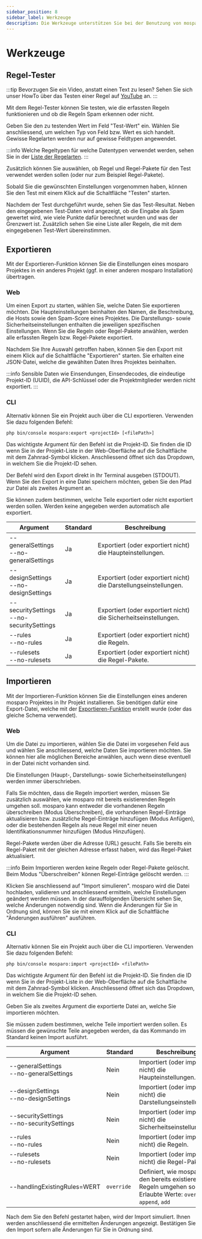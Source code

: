 ```yaml
---
sidebar_position: 8
sidebar_label: Werkzeuge
description: Die Werkzeuge unterstützen Sie bei der Benutzung von mosparo.
---
```


# Werkzeuge

## Regel-Tester

:::tip
Bevorzugen Sie ein Video, anstatt einen Text zu lesen? Sehen Sie sich unser HowTo über das Testen einer Regel auf [YouTube](https://www.youtube.com/watch?v=oFq3j7kP8TQ) an.
:::


Mit dem Regel-Tester können Sie testen, wie die erfassten Regeln funktionieren und ob die Regeln Spam erkennen oder nicht.

Geben Sie den zu testenden Wert im Feld "Test-Wert" ein. Wählen Sie anschliessend, um welchen Typ von Feld bzw. Wert es sich handelt. Gewisse Regelarten werden nur auf gewisse Feldtypen angewendet. 

:::info
Welche Regeltypen für welche Datentypen verwendet werden, sehen Sie in der [Liste der Regelarten](./rule_types).
:::

Zusätzlich können Sie auswählen, ob Regel und Regel-Pakete für den Test verwendet werden sollen (oder nur zum Beispiel Regel-Pakete).

Sobald Sie die gewünschten Einstellungen vorgenommen haben, können Sie den Test mit einem Klick auf die Schaltfläche "Testen" starten.

Nachdem der Test durchgeführt wurde, sehen Sie das Test-Resultat. Neben den eingegebenen Test-Daten wird angezeigt, ob die Eingabe als Spam gewertet wird, wie viele Punkte dafür berechnet wurden und was der Grenzwert ist. Zusätzlich sehen Sie eine Liste aller Regeln, die mit dem eingegebenen Test-Wert übereinstimmen.

## Exportieren

Mit der Exportieren-Funktion können Sie die Einstellungen eines mosparo Projektes in ein anderes Projekt (ggf. in einer anderen mosparo Installation) übertragen.

### Web

Um einen Export zu starten, wählen Sie, welche Daten Sie exportieren möchten. Die Haupteinstellungen beinhalten den Namen, die Beschreibung, die Hosts sowie den Spam-Score eines Projektes. Die Darstellungs- sowie Sicherheitseinstellungen enthalten die jeweiligen spezifischen Einstellungen. Wenn Sie die Regeln oder Regel-Pakete anwählen, werden alle erfassten Regeln bzw. Regel-Pakete exportiert.

Nachdem Sie Ihre Auswahl getroffen haben, können Sie den Export mit einem Klick auf die Schaltfläche "Exportieren" starten. Sie erhalten eine JSON-Datei, welche die gewählten Daten Ihres Projektes beinhalten.

:::info
Sensible Daten wie Einsendungen, Einsendecodes, die eindeutige Projekt-ID (UUID), die API-Schlüssel oder die Projektmitglieder werden nicht exportiert.
:::

### CLI

Alternativ können Sie ein Projekt auch über die CLI exportieren. Verwenden Sie dazu folgenden Befehl:

```
php bin/console mosparo:export <projectId> [<filePath>]
```

Das wichtigste Argument für den Befehl ist die Projekt-ID. Sie finden die ID wenn Sie in der Projekt-Liste in der Web-Oberfläche auf die Schaltfläche mit dem Zahnrad-Symbol klicken. Anschliessend öffnet sich das Dropdown, in welchem Sie die Projekt-ID sehen.

Der Befehl wird den Export direkt in Ihr Terminal ausgeben (STDOUT). Wenn Sie den Export in eine Datei speichern möchten, geben Sie den Pfad zur Datei als zweites Argument an.

Sie können zudem bestimmen, welche Teile exportiert oder nicht exportiert werden sollen. Werden keine angegeben werden automatisch alle exportiert.

| Argument                                     | Standard | Beschreibung                                                      |
|----------------------------------------------|----------|-------------------------------------------------------------------|
| --generalSettings<br/>--no-generalSettings   | Ja       | Exportiert (oder exportiert nicht) die Haupteinstellungen.        |
| --designSettings<br/>--no-designSettings     | Ja       | Exportiert (oder exportiert nicht) die Darstellungseinstellungen. |
| --securitySettings<br/>--no-securitySettings | Ja       | Exportiert (oder exportiert nicht) die Sicherheitseinstellungen.  |
| --rules<br/>--no-rules                       | Ja       | Exportiert (oder exportiert nicht) die Regeln.                    |
| --rulesets<br/>--no-rulesets                 | Ja       | Exportiert (oder exportiert nicht) die Regel-Pakete.              |

## Importieren

Mit der Importieren-Funktion können Sie die Einstellungen eines anderen mosparo Projektes in Ihr Projekt installieren. Sie benötigen dafür eine Export-Datei, welche mit der [Exportieren-Funktion](#exportieren) erstellt wurde (oder das gleiche Schema verwendet).

### Web

Um die Datei zu importieren, wählen Sie die Datei im vorgesehen Feld aus und wählen Sie anschliessend, welche Daten Sie importieren möchten. Sie können hier alle möglichen Bereiche anwählen, auch wenn diese eventuell in der Datei nicht vorhanden sind.

Die Einstellungen (Haupt-, Darstellungs- sowie Sicherheitseinstellungen) werden immer überschrieben.

Falls Sie möchten, dass die Regeln importiert werden, müssen Sie zusätzlich auswählen, wie mosparo mit bereits existierenden Regeln umgehen soll. mosparo kann entweder die vorhandenen Regeln überschreiben (Modus Überschreiben), die vorhandenen Regel-Einträge aktualisieren bzw. zusätzliche Regel-Einträge hinzufügen (Modus Anfügen), oder die bestehenden Regeln als neue Regel mit einer neuen Identifikationsnummer hinzufügen (Modus Hinzufügen).

Regel-Pakete werden über die Adresse (URL) gesucht. Falls Sie bereits ein Regel-Paket mit der gleichen Adresse erfasst haben, wird das Regel-Paket aktualisiert.

:::info
Beim Importieren werden keine Regeln oder Regel-Pakete gelöscht. Beim Modus "Überschreiben" können Regel-Einträge gelöscht werden.
:::

Klicken Sie anschliessend auf "Import simulieren". mosparo wird die Datei hochladen, validieren und anschliessend ermitteln, welche Einstellungen geändert werden müssen. In der darauffolgenden Übersicht sehen Sie, welche Änderungen notwendig sind. Wenn die Änderungen für Sie in Ordnung sind, können Sie sie mit einem Klick auf die Schaltfläche "Änderungen ausführen" ausführen.

### CLI

Alternativ können Sie ein Projekt auch über die CLI importieren. Verwenden Sie dazu folgenden Befehl:

```
php bin/console mosparo:import <projectId> <filePath>
```

Das wichtigste Argument für den Befehl ist die Projekt-ID. Sie finden die ID wenn Sie in der Projekt-Liste in der Web-Oberfläche auf die Schaltfläche mit dem Zahnrad-Symbol klicken. Anschliessend öffnet sich das Dropdown, in welchem Sie die Projekt-ID sehen.

Geben Sie als zweites Argument die exportierte Datei an, welche Sie importieren möchten.

Sie müssen zudem bestimmen, welche Teile importiert werden sollen. Es müssen die gewünschte Teile angegeben werden, da das Kommando im Standard keinen Import ausführt.

| Argument                                     | Standard   | Beschreibung                                                                                                          |
|----------------------------------------------|------------|-----------------------------------------------------------------------------------------------------------------------|
| --generalSettings<br/>--no-generalSettings   | Nein       | Importiert (oder importiert nicht) die Haupteinstellungen.                                                            |
| --designSettings<br/>--no-designSettings     | Nein       | Importiert (oder importiert nicht) die Darstellungseinstellungen.                                                     |
| --securitySettings<br/>--no-securitySettings | Nein       | Importiert (oder importiert nicht) die Sicherheitseinstellungen.                                                      |
| --rules<br/>--no-rules                       | Nein       | Importiert (oder importiert nicht) die Regeln.                                                                        |
| --rulesets<br/>--no-rulesets                 | Nein       | Importiert (oder importiert nicht) die Regel-Pakete.                                                                  |
| <nobr>--handlingExistingRules=WERT</nobr>    | `override` | Definiert, wie mosparo mit den bereits existierenden Regeln umgehen soll. Erlaubte Werte: `override`, `append`, `add` |

Nach dem Sie den Befehl gestartet haben, wird der Import simuliert. Ihnen werden anschliessend die ermittelten Änderungen angezeigt. Bestätigen Sie den Import sofern alle Änderungen für Sie in Ordnung sind.
